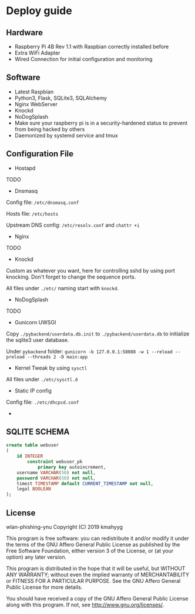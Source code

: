 # Deploy guide

## Hardware

- Raspberry Pi 4B Rev 1.1 with Raspbian correctly installed before
- Extra WiFi Adapter
- Wired Connection for initial configuration and monitoring

## Software

- Latest Raspbian
- Python3, Flask, SQLite3, SQLAlchemy
- Nginx WebServer
- Knockd
- NoDogSplash
- Make sure your raspberry pi is in a security-hardened status to prevent from being hacked by others
- Daemonized by systemd service and tmux

## Configuration File

- Hostapd

TODO

- Dnsmasq

Config file: `/etc/dnsmasq.conf`

Hosts file: `/etc/hosts`

Upstream DNS config: `/etc/resolv.conf` and `chattr +i`

- Nginx

TODO

- Knockd

Custom as whatever you want, here for controlling sshd by using port knocking.
Don't forget to change the sequence ports.

All files under `./etc/` naming start with `knockd`.

- NoDogSplash

TODO

- Gunicorn UWSGI

Copy `./pybackend/userdata.db.init` to `./pybackend/userdata.db` to initialize the sqlite3 user database.

Under `pybackend` folder: `gunicorn -b 127.0.0.1:58088 -w 1 --reload --preload --threads 2 -D main:app`

- Kernel Tweak by using `sysctl`

All files under `./etc/sysctl.d`

- Static IP config

Config file: `./etc/dhcpcd.conf`

- 

## SQLITE SCHEMA

```sql
create table webuser
(
	id INTEGER
		constraint webuser_pk
			primary key autoincrement,
	username VARCHAR(50) not null,
	password VARCHAR(50) not null,
	timest TIMESTAMP default CURRENT_TIMESTAMP not null,
	legal BOOLEAN
);
```

## License

 wlan-phishing-ynu
 Copyright (C) 2019  kmahyyg
 
 This program is free software: you can redistribute it and/or modify
 it under the terms of the GNU Affero General Public License as published by
 the Free Software Foundation, either version 3 of the License, or
 (at your option) any later version.
 
 This program is distributed in the hope that it will be useful,
 but WITHOUT ANY WARRANTY; without even the implied warranty of
 MERCHANTABILITY or FITNESS FOR A PARTICULAR PURPOSE.  See the
 GNU Affero General Public License for more details.
 
 You should have received a copy of the GNU Affero General Public License
 along with this program.  If not, see <http://www.gnu.org/licenses/>.

